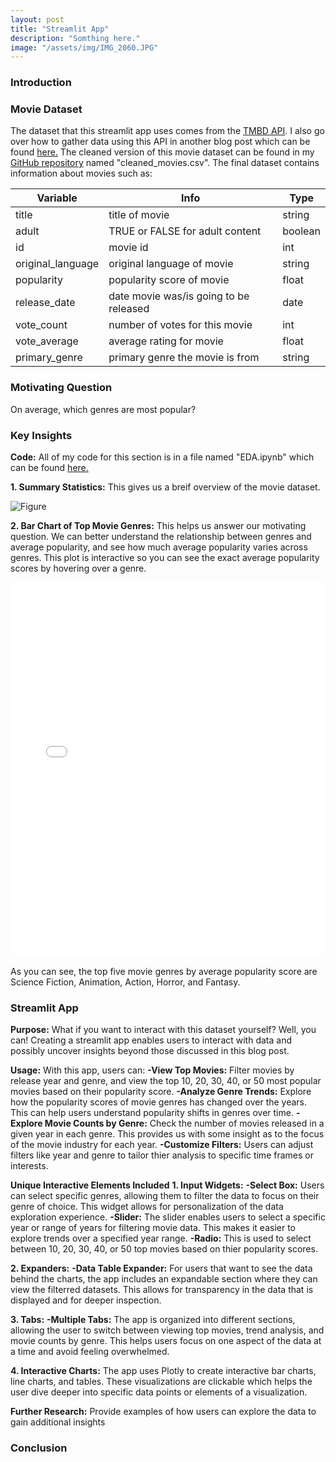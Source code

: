 ```yaml
---
layout: post
title: "Streamlit App"
description: "Somthing here."
image: "/assets/img/IMG_2060.JPG"
--- 
```


### Introduction

### Movie Dataset
The dataset that this streamlit app uses comes from the [TMBD API](https://developer.themoviedb.org/docs/getting-started). I also go over how to gather data using this API in another blog post which can be found [here.](https://laurenscarzella.github.io/my-blog/blog/api/) The cleaned version of this movie dataset can be found in my [GitHub repository](https://github.com/laurenscarzella/my-api) named "cleaned_movies.csv". The final dataset contains information about movies such as:

| Variable          | Info                                   | Type     |
|-------------------|----------------------------------------|----------|
| title             | title of movie                         | string   |
| adult             | TRUE or FALSE for adult content        | boolean  |
| id                | movie id                               | int      |
| original_language | original language of movie             | string   |
| popularity        | popularity score of movie              | float    |
| release_date      | date movie was/is going to be released | date     |
| vote_count        | number of votes for this movie         | int      |
| vote_average      | average rating for movie               | float    |
| primary_genre     | primary genre the movie is from        | string   |

### Motivating Question
On average, which genres are most popular?

### Key Insights
**Code:** All of my code for this section is in a file named "EDA.ipynb" which can be found [here.](https://github.com/laurenscarzella/my-api/blob/main/EDA.ipynb)

**1. Summary Statistics:** This gives us a breif overview of the movie dataset.

![Figure]({{site.url}}/{{site.baseurl}}/assets/img/summary_stats.png)

**2. Bar Chart of Top Movie Genres:** This helps us answer our motivating question. We can better understand the relationship between genres and average popularity, and see how much average popularity varies across genres. This plot is interactive so you can see the exact average popularity scores by hovering over a genre.

<iframe src="{{site.url}}/{{site.baseurl}}/assets/img/interactive_plot1.html" width="100%" height="600px" frameborder="0"></iframe>

As you can see, the top five movie genres by average popularity score are Science Fiction, Animation, Action, Horror, and Fantasy.  

### Streamlit App
**Purpose:** What if you want to interact with this dataset yourself? Well, you can! Creating a streamlit app enables users to interact with data and possibly uncover insights beyond those discussed in this blog post.

**Usage:** With this app, users can:
**-View Top Movies:** Filter movies by release year and genre, and view the top 10, 20, 30, 40, or 50 most popular movies based on their popularity score.
**-Analyze Genre Trends:** Explore how the popularity scores of movie genres has changed over the years. This can help users understand popularity shifts in genres over time.
**-Explore Movie Counts by Genre:** Check the number of movies released in a given year in each genre. This provides us with some insight as to the focus of the movie industry for each year.
**-Customize Filters:** Users can adjust filters like year and genre to tailor thier analysis to specific time frames or interests.

**Unique Interactive Elements Included**
**1. Input Widgets:** 
**-Select Box:** Users can select specific genres, allowing them to filter the data to focus on their genre of choice. This widget allows for personalization of the data exploration experience.
**-Slider:** The slider enables users to select a specific year or range of years for filtering movie data. This makes it easier to explore trends over a specified year range.
**-Radio:** This is used to select between 10, 20, 30, 40, or 50 top movies based on thier popularity scores.

**2. Expanders:**
**-Data Table Expander:** For users that want to see the data behind the charts, the app includes an expandable section where they can view the filterred datasets. This allows for transparency in the data that is displayed and for deeper inspection.

**3. Tabs:**
**-Multiple Tabs:** The app is organized into different sections, allowing the user to switch between viewing top movies, trend analysis, and movie counts by genre. This helps users focus on one aspect of the data at a time and avoid feeling overwhelmed.

**4. Interactive Charts:** The app uses Plotly to create interactive bar charts, line charts, and tables. These visualizations are clickable which helps the user dive deeper into specific data points or elements of a visualization.

**Further Research:** Provide examples of how users can explore the data to gain additional insights

### Conclusion

